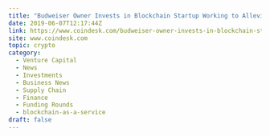 ```yaml
---
title: "Budweiser Owner Invests in Blockchain Startup Working to Alleviate Poverty"
date: 2019-06-07T12:17:44Z
link: https://www.coindesk.com/budweiser-owner-invests-in-blockchain-startup-working-to-alleviate-poverty?utm_medium=RSS&utm_source=hune
site: www.coindesk.com
topic: crypto
category:
  - Venture Capital
  - News
  - Investments
  - Business News
  - Supply Chain
  - Finance
  - Funding Rounds
  - blockchain-as-a-service
draft: false
---
```

